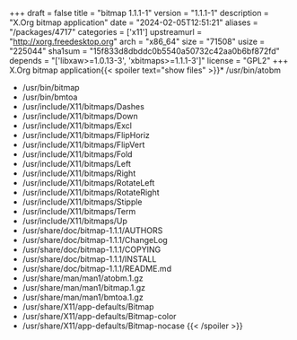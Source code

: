 +++
draft = false
title = "bitmap 1.1.1-1"
version = "1.1.1-1"
description = "X.Org bitmap application"
date = "2024-02-05T12:51:21"
aliases = "/packages/4717"
categories = ['x11']
upstreamurl = "http://xorg.freedesktop.org"
arch = "x86_64"
size = "71508"
usize = "225044"
sha1sum = "15f833d8dbddc0b5540a50732c42aa0b6bf872fd"
depends = "['libxaw>=1.0.13-3', 'xbitmaps>=1.1.1-3']"
license = "GPL2"
+++
X.Org bitmap application{{< spoiler text="show files" >}}* /usr/bin/atobm
* /usr/bin/bitmap
* /usr/bin/bmtoa
* /usr/include/X11/bitmaps/Dashes
* /usr/include/X11/bitmaps/Down
* /usr/include/X11/bitmaps/Excl
* /usr/include/X11/bitmaps/FlipHoriz
* /usr/include/X11/bitmaps/FlipVert
* /usr/include/X11/bitmaps/Fold
* /usr/include/X11/bitmaps/Left
* /usr/include/X11/bitmaps/Right
* /usr/include/X11/bitmaps/RotateLeft
* /usr/include/X11/bitmaps/RotateRight
* /usr/include/X11/bitmaps/Stipple
* /usr/include/X11/bitmaps/Term
* /usr/include/X11/bitmaps/Up
* /usr/share/doc/bitmap-1.1.1/AUTHORS
* /usr/share/doc/bitmap-1.1.1/ChangeLog
* /usr/share/doc/bitmap-1.1.1/COPYING
* /usr/share/doc/bitmap-1.1.1/INSTALL
* /usr/share/doc/bitmap-1.1.1/README.md
* /usr/share/man/man1/atobm.1.gz
* /usr/share/man/man1/bitmap.1.gz
* /usr/share/man/man1/bmtoa.1.gz
* /usr/share/X11/app-defaults/Bitmap
* /usr/share/X11/app-defaults/Bitmap-color
* /usr/share/X11/app-defaults/Bitmap-nocase
{{< /spoiler >}}